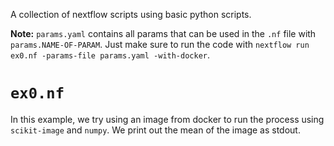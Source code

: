 A collection of nextflow scripts using basic python scripts.

**Note:** `params.yaml` contains all params that can be used in the `.nf` file with `params.NAME-OF-PARAM`. Just make sure to run the code with `nextflow run ex0.nf -params-file params.yaml -with-docker`.

# `ex0.nf`

In this example, we try using an image from docker to run the process using `scikit-image` and `numpy`.
We print out the mean of the image as stdout.

